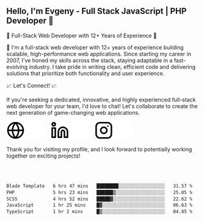 ## Hello, I'm Evgeny - Full Stack JavaScript | PHP Developer 👋

🚀 Full-Stack Web Developer with 12+ Years of Experience 🚀

👋 I'm a full-stack web developer with 12+ years of experience building scalable, high-performance web applications. Since starting my career in 2007, I've honed my skills across the stack, staying adaptable in a fast-evolving industry. I take pride in writing clean, efficient code and delivering solutions that prioritize both functionality and user experience.

📈 Let's Connect! 📈

If you're seeking a dedicated, innovative, and highly experienced full-stack web developer for your team, I'd love to chat! Let's collaborate to create the next generation of game-changing web applications.

[![website](./img/globe-light.svg)](https://tradiry.com#gh-light-mode-only)
[![website](./img/globe-dark.svg)](https://tradiry.com#gh-dark-mode-only)
&nbsp;&nbsp;
[![website](./img/linkedin-light.svg)](https://www.linkedin.com/in/etulikov#gh-light-mode-only)
[![website](./img/linkedin-dark.svg)](https://www.linkedin.com/in/etulikov#gh-dark-mode-only)
&nbsp;&nbsp;
[![website](./img/instagram-light.svg)](https://www.instagram.com/evgenytulikov/#gh-light-mode-only)
[![website](./img/instagram-dark.svg)](https://www.instagram.com/evgenytulikov/#gh-dark-mode-only)

Thank you for visiting my profile, and I look forward to potentially working together on exciting projects!

<br />
<br />

<!--START_SECTION:waka-->

```txt
Blade Template   6 hrs 47 mins   ████████░░░░░░░░░░░░░░░░░   31.57 %
PHP              5 hrs 23 mins   ██████▒░░░░░░░░░░░░░░░░░░   25.05 %
SCSS             4 hrs 52 mins   █████▓░░░░░░░░░░░░░░░░░░░   22.62 %
JavaScript       1 hr 25 mins    █▓░░░░░░░░░░░░░░░░░░░░░░░   06.63 %
TypeScript       1 hr 2 mins     █▒░░░░░░░░░░░░░░░░░░░░░░░   04.85 %
```

<!--END_SECTION:waka-->

